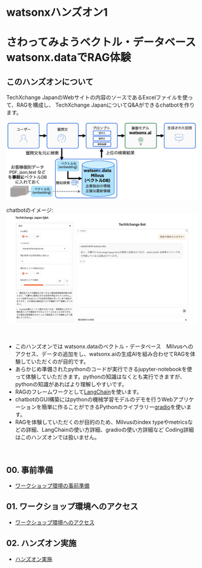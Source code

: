 # watsonxハンズオン1
# さわってみようベクトル・データベース watsonx.dataでRAG体験

## このハンズオンについて
TechXchange JapanのWebサイトの内容のソースであるExcelファイルを使って、RAGを構成し、 TechXchange JapanについてQ&Aができるchatbotを作ります。<br>

![image](images/overall.jpg)

chatbotのイメージ:
![image](images/chatbot_image.jpg)

<br>

- このハンズオンでは watsonx.dataのベクトル・データベース　Milvusへのアクセス、データの追加をし、watsonx.aiの生成AIを組み合わせてRAGを体験していただくのが目的です。
- あらかじめ準備されたpythonのコードが実行できるjupyter-notebookを使って体験していただきます。pythonの知識はなくとも実行できますが、pythonの知識があればより理解しやすいです。
- RAGのフレームワークとして[LangChain](https://www.ibm.com/jp-ja/topics/langchain)を使います。
- chatbotのGUI構築にはpythonの機械学習モデルのデモを行うWebアプリケーションを簡単に作ることができるPythonのライブラリー[gradio](https://www.gradio.app/)を使います。
- RAGを体験していただくのが目的のため、Milvusのindex typeやmetricsなどの詳細、LangChainの使い方詳細、gradioの使い方詳細など Coding詳細はこのハンズオンでは扱いません。

<br>

## 00. 事前準備

- [ワークショップ環境の事前準備](00_techzone_environments_preparation.md)

## 01. ワークショップ環境へのアクセス

- [ワークショップ環境へのアクセス](01_techzone_use_environments.md)

## 02. ハンズオン実施
- [ハンズオン実施](02_hands_on_guide.md)



